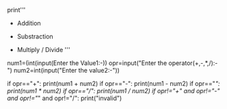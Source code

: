 print'''
+  Addition
-  Substraction
*  Multiply
/  Divide
'''

num1=(int(input(Enter the Value1:-))
opr=input("Enter the operator(+,-,*,/):-")
num2=int(input("Enter the value2:-"))

if opr=="+":
    print(num1 + num2)
if opr=="-":
    print(num1 - num2)
if opr=="*":
    print(num1 * num2)
if opr=="/":
    print(num1 / num2)
if opr!="+" and opr!="-" and opr!="*" and opr!="/":
    print("invalid")
